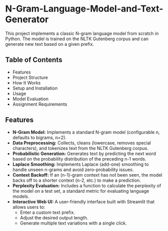 # N-Gram-Language-Model-and-Text-Generator

This project implements a classic N-gram language model from scratch in Python. The model is trained on the NLTK Gutenberg corpus and can generate new text based on a given prefix. 

## Table of Contents
- Features
- Project Structure
- How It Works
- Setup and Installation
- Usage
- Model Evaluation
- Assignment Requirements

## Features

- **N-Gram Model:** Implements a standard N-gram model (configurable n, defaults to bigrams, n=2).
- **Data Preprocessing:** Collects, cleans (lowercase, removes special characters), and tokenizes text from the NLTK Gutenberg corpus.
- **Probabilistic Generation:** Generates text by predicting the next word based on the probability distribution of the preceding n-1 words.
- **Laplace Smoothing:** Implements Laplace (add-one) smoothing to handle unseen n-grams and avoid zero-probability issues.
- **Context Backoff:** If an (n-1)-gram context has not been seen, the model backs off to a shorter context (n-2, etc.) to make a prediction.
- **Perplexity Evaluation:** Includes a function to calculate the perplexity of the model on a test set, a standard metric for evaluating language models.
- **Interactive Web UI:** A user-friendly interface built with Streamlit that allows users to:
  - Enter a custom text prefix.
  - Adjust the desired output length.
  - Generate multiple text variations with a single click.


